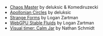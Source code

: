 - [Chaos Master](https://chaos-master.vercel.app) by deluksic & Komediruzecki
- [Apollonian Circles](https://deluksic.github.io/apollonian-circles/) by deluksic
- [Strange Forms](https://github.com/loganzartman/strangeforms) by Logan Zartman
- [WebGPU Stable Fluids](https://github.com/loganzartman/webgpu-stable-fluids) by Logan Zartman
- [Visual timer: Calm Jar](https://apps.apple.com/us/app/visual-timer-calm-jar/id6741375962) by Nathan Schmidt
